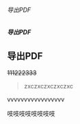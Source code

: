 ###### 导出PDF

##### 导出PDF

## 导出PDF

~~111222333~~

> zxczxczxczxczxc


vvvvvvvvvvvvvvvvv


吱吱吱吱吱吱吱吱

